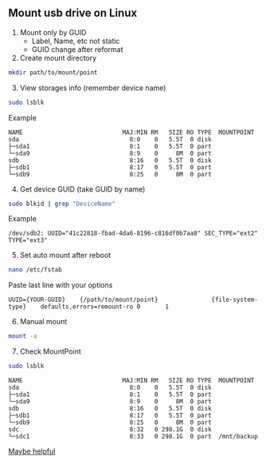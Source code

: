 ## Mount usb drive on Linux
1) Mount only by GUID 
   - Label, Name, etc not static
   - GUID change after reformat
2) Create mount directory
```bash
mkdir path/to/mount/point
```
3) View storages info (remember device name)
```bash
sudo lsblk 
```
Example 
```
NAME                            MAJ:MIN RM   SIZE RO TYPE  MOUNTPOINT
sda                               8:0    0   5.5T  0 disk  
├─sda1                            8:1    0   5.5T  0 part  
└─sda9                            8:9    0     8M  0 part  
sdb                               8:16   0   5.5T  0 disk  
├─sdb1                            8:17   0   5.5T  0 part  
└─sdb9                            8:25   0     8M  0 part  
```
4) Get device GUID (take GUID by name)
```bash
sudo blkid | grep "DeviceName"
```
Example
```
/dev/sdb2: UUID="41c22818-fbad-4da6-8196-c816df0b7aa8" SEC_TYPE="ext2" TYPE="ext3" 
```
5) Set auto mount after reboot
```bash
nano /etc/fstab
```
Paste last line with your options
```
UUID={YOUR-GUID}    {/path/to/mount/point}               {file-system-type}    defaults,errors=remount-ro 0       1
```
6) Manual mount
```bash
mount -a
```
7) Check MountPoint
```bash
sudo lsblk
```
```
NAME                            MAJ:MIN RM   SIZE RO TYPE  MOUNTPOINT
sda                               8:0    0   5.5T  0 disk  
├─sda1                            8:1    0   5.5T  0 part  
└─sda9                            8:9    0     8M  0 part  
sdb                               8:16   0   5.5T  0 disk  
├─sdb1                            8:17   0   5.5T  0 part  
└─sdb9                            8:25   0     8M  0 part  
sdc                               8:32   0 298.1G  0 disk  
└─sdc1                            8:33   0 298.1G  0 part  /mnt/backup
```

[Maybe helpful](https://www.cyberciti.biz/faq/linux-finding-using-uuids-to-update-fstab/)